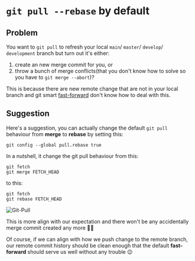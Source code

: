 # `git pull --rebase` by default

## Problem

You want to `git pull` to refresh your local `main`/ `master`/ `develop`/ `development` branch but turn out it's either:

1. create an new merge commit for you, or
2. throw a bunch of merge conflicts(that you don't know how to solve so you have to  `git merge --abort`)?

This is because there are new remote change that are not in your local branch and git smart [fast-forward](https://git-scm.com/docs/git-merge#_fast_forward_merge) don't know how to deal with this.

## Suggestion

Here's a suggestion, you can actually change the default `git pull` behaviour from **merge** to **rebase** by setting this:

```shell
git config --global pull.rebase true
```

In a nutshell, it change the git pull behaviour from this:
```shell
git fetch
git merge FETCH_HEAD
```
to this:
```shell
git fetch
git rebase FETCH_HEAD
```

![Git-Pull](https://user-images.githubusercontent.com/15152519/174939333-b2748529-e1ac-4b35-af77-7da72b501233.png)

This is more align with our expectation and there won't be any accidentally merge commit created any more 🫶🏼



Of course, if we can align with how we push change to the remote branch, our remote commit history should be clean enough that the default **fast-forward** should serve us well without any trouble :wink:
